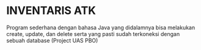 # INVENTARIS ATK

Program sederhana dengan bahasa Java yang didalamnya bisa melakukan create, update, dan delete serta yang pasti sudah terkoneksi dengan sebuah database (Project UAS PBO)

